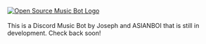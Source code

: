 [![Open Source Music Bot Logo](https://cdn.discordapp.com/attachments/211274061794377729/224402276687675393/OS-MB-Github-Transparent.svg)](https://github.com/JoeBanks13/Music-Butt)
<br />
<br />
This is a Discord Music Bot by Joseph and ASIANBOI that is still in development. Check back soon!

